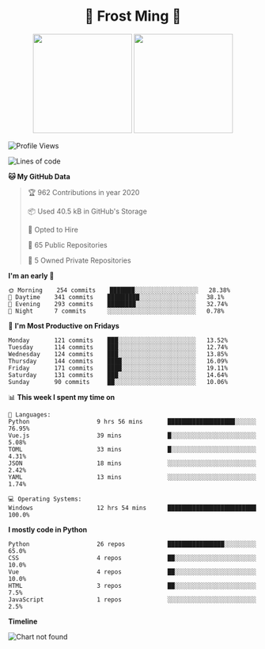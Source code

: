 <h1 align="center">🦄 Frost Ming 🐍</h1>

<p align="center">
  <img height="200" src="https://github-readme-stats.vercel.app/api?username=frostming&show_icons=true&theme=dracula&include_all_commits=true" />
  <img height="200" src="https://github-readme-stats.vercel.app/api/top-langs/?username=frostming&theme=dracula&show_icons=true" />
</p>

<!--START_SECTION:waka-->
![Profile Views](http://img.shields.io/badge/Profile%20Views-111-blue)

![Lines of code](https://img.shields.io/badge/From%20Hello%20World%20I've%20written-8.5%20million%20Lines%20of%20code-blue)

**🐱 My GitHub Data** 

> 🏆 962 Contributions in year 2020
 > 
> 📦 Used 40.5 kB in GitHub's Storage 
 > 
> 💼 Opted to Hire
 > 
> 📜 65 Public Repositories 
 > 
> 🔑 5 Owned Private Repositories 

**I'm an early 🐤** 

```text
🌞 Morning    254 commits    ███████░░░░░░░░░░░░░░░░░░   28.38% 
🌆 Daytime    341 commits    █████████░░░░░░░░░░░░░░░░   38.1% 
🌃 Evening    293 commits    ████████░░░░░░░░░░░░░░░░░   32.74% 
🌙 Night      7 commits      ░░░░░░░░░░░░░░░░░░░░░░░░░   0.78%

```
📅 **I'm Most Productive on Fridays** 

```text
Monday       121 commits    ███░░░░░░░░░░░░░░░░░░░░░░   13.52% 
Tuesday      114 commits    ███░░░░░░░░░░░░░░░░░░░░░░   12.74% 
Wednesday    124 commits    ███░░░░░░░░░░░░░░░░░░░░░░   13.85% 
Thursday     144 commits    ████░░░░░░░░░░░░░░░░░░░░░   16.09% 
Friday       171 commits    ████░░░░░░░░░░░░░░░░░░░░░   19.11% 
Saturday     131 commits    ███░░░░░░░░░░░░░░░░░░░░░░   14.64% 
Sunday       90 commits     ██░░░░░░░░░░░░░░░░░░░░░░░   10.06%

```


📊 **This week I spent my time on** 

```text
💬 Languages: 
Python                   9 hrs 56 mins       ███████████████████░░░░░░   76.95% 
Vue.js                   39 mins             █░░░░░░░░░░░░░░░░░░░░░░░░   5.08% 
TOML                     33 mins             █░░░░░░░░░░░░░░░░░░░░░░░░   4.31% 
JSON                     18 mins             ░░░░░░░░░░░░░░░░░░░░░░░░░   2.42% 
YAML                     13 mins             ░░░░░░░░░░░░░░░░░░░░░░░░░   1.74%

💻 Operating Systems: 
Windows                  12 hrs 54 mins      █████████████████████████   100.0%

```

**I mostly code in Python** 

```text
Python                   26 repos            ████████████████░░░░░░░░░   65.0% 
CSS                      4 repos             ██░░░░░░░░░░░░░░░░░░░░░░░   10.0% 
Vue                      4 repos             ██░░░░░░░░░░░░░░░░░░░░░░░   10.0% 
HTML                     3 repos             ██░░░░░░░░░░░░░░░░░░░░░░░   7.5% 
JavaScript               1 repos             ░░░░░░░░░░░░░░░░░░░░░░░░░   2.5%

```


**Timeline**

![Chart not found](https://github.com/frostming/frostming/blob/master/charts/bar_graph.png) 


<!--END_SECTION:waka-->
